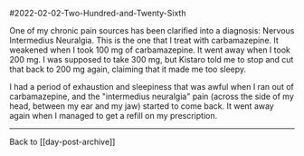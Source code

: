 #2022-02-02-Two-Hundred-and-Twenty-Sixth

One of my chronic pain sources has been clarified into a diagnosis:  Nervous Intermedius Neuralgia.  This is the one that I treat with carbamazepine.  It weakened when I took 100 mg of carbamazepine.  It went away when I took 200 mg.  I was supposed to take 300 mg, but Kistaro told me to stop and cut that back to 200 mg again, claiming that it made me too sleepy.

I had a period of exhaustion and sleepiness that was awful when I ran out of carbamazepine, and the "intermedius neuralgia" pain (across the side of my head, between my ear and my jaw) started to come back.  It went away again when I managed to get a refill on my prescription.

---
Back to [[day-post-archive]]